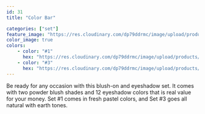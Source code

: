 ```yaml
---
id: 31
title: "Color Bar"

categories: ["set"]
feature_image: "https://res.cloudinary.com/dp79ddrmc/image/upload/products/colorBar.jpg"
color_image: true
colors:
    - color: "#1"
      hex: "https://res.cloudinary.com/dp79ddrmc/image/upload/products/colorBar1.jpg"
    - color: "#3"
      hex: "https://res.cloudinary.com/dp79ddrmc/image/upload/products/colorBar2.jpg"
---
```

Be ready for any occasion with this blush-on and eyeshadow set.  It comes with two powder blush shades and 12 eyeshadow colors that is real value for your money. Set #1 comes in fresh pastel colors, and Set #3 goes all natural with earth tones.